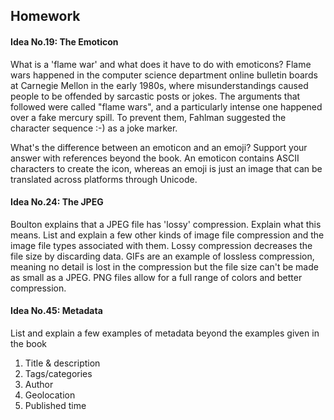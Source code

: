 ## Homework
#### Idea No.19: The Emoticon
What is a 'flame war' and what does it have to do with emoticons?
Flame wars happened in the computer science department online bulletin boards at Carnegie Mellon in the early 1980s, where misunderstandings caused people to be offended by sarcastic posts or jokes. The arguments that followed were called "flame wars", and a particularly intense one happened over a fake mercury spill. To prevent them, Fahlman suggested the character sequence :-) as a joke marker.

What's the difference between an emoticon and an emoji? Support your answer with references beyond the book.
An emoticon contains ASCII characters to create the icon, whereas an emoji is just an image that can be translated across platforms through Unicode.

#### Idea No.24: The JPEG
Boulton explains that a JPEG file has 'lossy' compression. Explain what this means. List and explain a few other kinds of image file compression and the image file types associated with them.
Lossy compression decreases the file size by discarding data. GIFs are an example of lossless compression, meaning no detail is lost in the compression but the file size can't be made as small as a JPEG. PNG files allow for a full range of colors and better compression.

#### Idea No.45: Metadata
List and explain a few examples of metadata beyond the examples given in the book

1. Title & description
2. Tags/categories
3. Author
4. Geolocation
5. Published time
